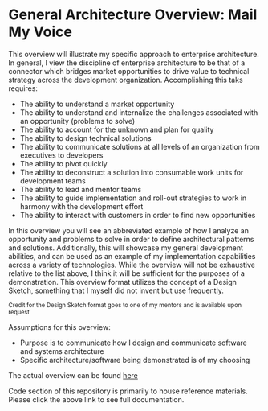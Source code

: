 # General Architecture Overview: Mail My Voice

This overview will illustrate my specific approach to enterprise architecture. In general, I view the discipline of enterprise architecture to be that of a connector which bridges market opportunities to drive value to technical strategy across the development organization. Accomplishing this taks requires:

* The ability to understand a market opportunity
* The ability to understand and internalize the challenges associated with an opportunity (problems to solve)
* The ability to account for the unknown and plan for quality
* The ability to design technical solutions
* The ability to communicate solutions at all levels of an organization from executives to developers
* The ability to pivot quickly
* The ability to deconstruct a solution into consumable work units for development teams
* The ability to lead and mentor teams
* The ability to guide implementation and roll-out strategies to work in harmony with the development effort
* The ability to interact with customers in order to find new opportunities

In this overview you will see an abbreviated example of how I analyze an opportunity and problems to solve in order to define architectural patterns and solutions. Additionally, this will showcase my general development abilities, and can be used as an example of my implementation capabilities across a variety of technologies. While the overview will not be exhaustive relative to the list above, I think it will be sufficient for the purposes of a demonstration. This overview format utilizes the concept of a Design Sketch, something that I myself did not invent but use frequently.

<small>Credit for the Design Sketch format goes to one of my mentors and is available upon request</small>

Assumptions for this overview:
* Purpose is to communicate how I design and communicate software and systems architecture
* Specific architecture/software being demonstrated is of my choosing

The actual overview can be found [here](https://github.com/theBoEffect/mmv-architecture-demo/wiki)

Code section of this repository is primarily to house reference materials. Please click the above link to see full documentation.
